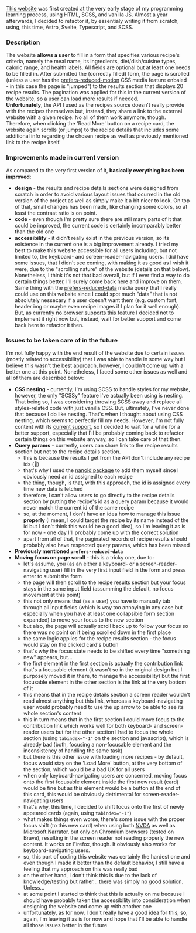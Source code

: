 [This website](https://coruscating-toffee-43cf1a.netlify.app/) was first created at the very early stage of my programming learning process, using HTML, SCSS, and vanilla JS. Almost a year afterwards, I decided to refactor it, by essentialy writing it from scratch, using, this time, Astro, Svelte, Typescript, and SCSS.

### Description
The website **allows a user** to fill in a form that specifies various recipe's criteria, namely the meal name, its ingredients, diet/dish/cuisine types, caloric range, and health labels. All fields are optional but at least one needs to be filled in. After submitted the (correctly filled) form, the page is scrolled (unless a user has the [prefers-reduced-motion](https://developer.mozilla.org/en-US/docs/Web/CSS/@media/prefers-reduced-motion) CSS media feature enbaled - in this case the page is "jumped") to the results section that displays 20 recipe results. The pagination was applied for this in the current version of the website, so a user can load more results if needed.  
**Unfortunately**, the API I used as the recipes source doesn't really provide with the recipes themselves but, instead, they share a link to the external website with a given recipe. No all of them work anymore, though. Therefore, when clicking the 'Read More' button on a recipe card, the website again scrolls (or jumps) to the recipe details that includes some additional info regarding the chosen recipe as well as previously mentioned link to the recipe itself.

### Improvements made in current version
As compared to the very first version of it, **basically everything has been improved**:
* **design** - the results and recipe details sections were designed from scratch in order to avoid various layout issues that ocurred in the old version of the project as well as simply make it a bit nicer to look. On top of that, small changes has been made, like changing some colors, so at least the contrast ratio is on point.
* **code** - even though I'm pretty sure there are still many parts of it that could be improved, the current code is certainly incomparably better than the old one
* **accessibility** - it didn't really exist in the previous version, so its existence in the current one is a big improvement already. I tried my best to make this website accessible for all users including, but not limited to, the keyboard- and screen-reader-navigating users. I did have some issues, that I didn't see coming, with making it as good as I wish it were, due to the "scrolling nature" of the website (details on that below). Nonetheless, I think it's not that bad overall, but if I ever find a way to do certain things better, I'll surely come back here and improve on them. Same thing with the [prefers-reduced-data](https://developer.mozilla.org/en-US/docs/Web/CSS/@media/prefers-reduced-data) media query that I really could use on this website since I could spot much "data" that is not absolutely nessecary if a user doesn't want them (e.g. custom font, header img or maybe even recipe images if I plan for it well enough). But, as currently [no browser supports this feature](https://caniuse.com/?search=prefers-reduced-data) I decided not to implement it right now but, instead, wait for better support and come back here to refactor it then.

### Issues to be taken care of in the future
I'm not fully happy with the end result of the website due to certain issues (mostly related to accessibility) that I was able to handle in some way but I believe this wasn't the best approach, however, I couldn't come up with a better one at this point. Nonetheless, I faced some other issues as well and all of them are described below:
* **CSS nesting** - currently, I'm using SCSS to handle styles for my website, however, the only "SCSSy" feature I've actually been using is nesting. That being so, I was considering throwing SCSS away and replace all styles-related code with just vanilla CSS. But, ultimately, I've never done that because I do like nesting. That's when I thought about using CSS nesting, which seems to perfectly fill my needs. However, I'm not fully content with its [current support](https://caniuse.com/?search=css%20nesting), so I decided to wait for a while for a better support, especially that I'll be probably coming back to refactor certain things on this website anyway, so I can take care of that then.
* **Query params** - currently, users can share link to the recipe results section but not to the recipe details section.
    - this is because the results I get from the API don't include any recipe ids (🙈)
    - that's why I used the [nanoid package](https://www.npmjs.com/package/nanoid) to add them myself since I obviously need an id assigned to each recipe
    - the thing, though, is that, with this approach, the id is assigned every time new data is fetched
    - therefore, I can't allow users to go directly to the recipe details section by putting the recipe's id as a query param because it would never match the current id of the same recipe
    - so, at the moment, I don't have an idea how to manage this issue **properly** (I mean, I could target the recipe by its name instead of the id but I don't think this would be a good idea), so I'm leaving it as is for now - one day I'll probably come up with the correct solution
    - apart from all of that, the paginated records of recipe results should probably also have respected query params, which has been missed
* **Previously mentioned `prefers-reduced-data`**
* **Moving focus on page scroll** - this is a tricky one, due to:
    - let's assume, you (as an either a keyboard- or a screen-reader-navigating user) fill in the very first input field in the form and press enter to submit the form
    - the page will then scroll to the recipe results section but your focus stays in the same input field (assumming the default, no focus movement at this point)
    - this not only means that (as a user) you have to manually tab through all input fields (which is way too annoying in any case but especially when you have at least one collapsible form section expanded) to move your focus to the new section
    - but also, the page will actually scroll back up to follow your focus so there was no point on it being scrolled down in the first place
    - the same logic applies for the recipe results section - the focus would stay on the clicked card's button
    - that's why the focus state needs to be shifted every time "something new" appears, but...
    - the first element in the first section is actually the contribution link that's a focusable element (it wasn't so in the original design but I purposely moved it in there, to manage the accessibility) but the first focusable element in the other section is the link at the very bottom of it
    - this means that in the recipe details section a screen reader wouldn't read almost anything but this link, whereas a keyboard-navigating user would probably need to use the up arrow to be able to see its whole section's content
    - this in turn means that in the first section I could move focus to the contribution link which works well for both keyboard- and screen-reader users but for the other section I had to focus the whole section (using `tabindex="-1"` on the section and javascript), which is already bad (both, focusing a non-focusable element and the inconsistency of handling the same task)
    - but there is this other issue with loading more recipes - by default, focus would stay on the 'Load More' button, at the very bottom of the section, which would be a bad UX for all users
    - when only keyboard-navigating users are concerned, moving focus onto the first focusable element inside the first new result (card) would be fine but as this element would be a button at the end of this card, this would be obviously detrimental for screen-reader-navigating users
    - that's why, this time, I decided to shift focus onto the first of newly appeared cards (again, using `tabindex="-1"`)
    - what makes things even worse, there's some issue with the proper focus shift (to this new card) when using both [NVDA](https://www.nvaccess.org/download/) as well as [Microsoft Narrator](https://support.microsoft.com/en-us/windows/complete-guide-to-narrator-e4397a0d-ef4f-b386-d8ae-c172f109bdb1), but only on Chromium browsers (tested on Brave), resulting in the screen reader not reading properly the new content. It works on Firefox, though. It obviously also works for keyboard-navigating users.
    - so, this part of coding this website was certainly the hardest one and even though I made it better than the default behavior, I still have a feeling that my approach on this was really bad
    - on the other hand, I don't think this is due to the lack of knowledge/testing but rather... there was simply no good solution. Unless...
    - at some point I started to think that this is actually on me because I should have probably taken the accessibility into consideration when designing the website and come up with another one
    - unfortunately, as for now, I don't really have a good idea for this, so, again, I'm leaving it as is for now and hope that I'll be able to handle all those issues better in the future